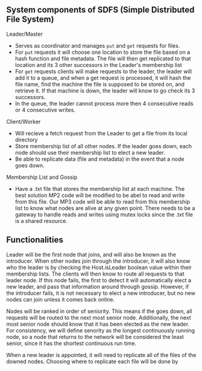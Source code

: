 ## System components of SDFS (Simple Distributed File System)

Leader/Master

- Serves as coordinator and manages `put` and `get` requests for files.
- For `put` requests it will choose one location to store the file based on a hash function and file metadata. The file will then get replicated to that location and its 3 other successors in the Leader's membership list
- For `get` requests clients will make requests to the leader, the leader will add it to a queue, and when a get request is processed, it will hash the file name, find the machine the file is supposed to be stored on, and retrieve it. If that machine is down, the leader will know to go check its 3 successors.
- In the queue, the leader cannot process more then 4 consecutive reads or 4 consecutive writes.

Client/Worker

- Will recieve a fetch request from the Leader to get a file from its local directory
- Store membership list of all other nodes. If the leader goes down, each node should use their membership list to elect a new leader.
- Be able to replicate data (file and metadata) in the event that a node goes down.

Membership List and Gossip

- Have a .txt file that stores the membership list at each machine. The best solution MP2 code will be modified to be abel to read and write from this file. Our MP3 code will be able to read from this membership list to know what nodes are alive at any given point. There needs to be a gateway to handle reads and writes using mutex locks since the .txt file is a shared resource.

## Functionalities

Leader will be the first node that joins, and will also be known as the introducer. When other nodes join through the introducer, it will also know who the leader is by checking the Host.isLeader boolean value within their membership lists. The clients will then know to route all requests to that leader node. If this node fails, the first to detect it will automatically elect a new leader, and pass that information around through gossip. However, if the introducer fails, it is not necessary to elect a new introducer, but no new nodes can join unless it comes back online.

Nodes will be ranked in order of seniority. This means if the goes down, all requests will be routed to the next most senior node. Additionally, the next most senior node should know that it has been elected as the new leader. For consistency, we will define senority as the longest continuously running node, so a node that returns to the network will be considered the least senior, since it has the shortest continuous run time.

When a new leader is appointed, it will need to replicate all of the files of the downed nodes. Choosing where to replicate each file will be done by 